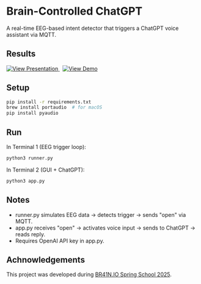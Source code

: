 # Brain-Controlled ChatGPT

A real-time EEG-based intent detector that triggers a ChatGPT voice assistant via MQTT.

## Results 

<p align="left">
  <a href="https://docs.google.com/presentation/d/1ATDAViMGEZEGJ7OFfEbvGqKSl-iMVAZM/edit?usp=sharing&ouid=114411754495736577659&rtpof=true&sd=true" target="_blank">
    <img src="https://img.shields.io/badge/View%20Final%20Report-blue?style=for-the-badge" alt="View Presentation">
  </a>
  &nbsp;
  <a href="https://drive.google.com/file/d/1VJSqVCjtSaDPo2jxpAOs2tgSBSYcSG3M/view?usp=sharing" target="_blank">
    <img src="https://img.shields.io/badge/View%20Demo-green?style=for-the-badge" alt="View Demo">
  </a>
</p>

## Setup

```bash
pip install -r requirements.txt
brew install portaudio  # for macOS
pip install pyaudio
```
## Run

In Terminal 1 (EEG trigger loop):
```bash
python3 runner.py
```

In Terminal 2 (GUI + ChatGPT):
```bash
python3 app.py
```

## Notes
- runner.py simulates EEG data → detects trigger → sends "open" via MQTT.
- app.py receives "open" → activates voice input → sends to ChatGPT → reads reply.
- Requires OpenAI API key in app.py.

## Achnowledgements

This project was developed during [BR41N.IO Spring School 2025](https://www.br41n.io/Spring-School-2025).
